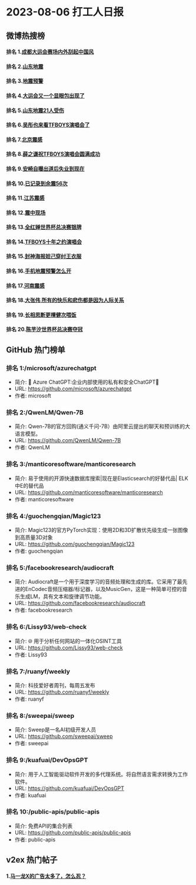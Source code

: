 # 2023-08-06 打工人日报


## 微博热搜榜

#### 排名 1.[成都大运会赛场内外刮起中国风](https://s.weibo.com/weibo?q=成都大运会赛场内外刮起中国风)
#### 排名 2.[山东地震](https://s.weibo.com/weibo?q=山东地震)
#### 排名 3.[地震预警](https://s.weibo.com/weibo?q=地震预警)
#### 排名 4.[大运会又一个显眼包出现了](https://s.weibo.com/weibo?q=大运会又一个显眼包出现了)
#### 排名 5.[山东地震21人受伤](https://s.weibo.com/weibo?q=山东地震21人受伤)
#### 排名 6.[吴彤也来看TFBOYS演唱会了](https://s.weibo.com/weibo?q=吴彤也来看TFBOYS演唱会了)
#### 排名 7.[北京震感](https://s.weibo.com/weibo?q=北京震感)
#### 排名 8.[薛之谦祝TFBOYS演唱会圆满成功](https://s.weibo.com/weibo?q=薛之谦祝TFBOYS演唱会圆满成功)
#### 排名 9.[安崎自曝出道后失业到现在](https://s.weibo.com/weibo?q=安崎自曝出道后失业到现在)
#### 排名 10.[已记录到余震56次](https://s.weibo.com/weibo?q=已记录到余震56次)
#### 排名 11.[江苏震感](https://s.weibo.com/weibo?q=江苏震感)
#### 排名 12.[震中现场](https://s.weibo.com/weibo?q=震中现场)
#### 排名 13.[全红婵世界杯总决赛银牌](https://s.weibo.com/weibo?q=全红婵世界杯总决赛银牌)
#### 排名 14.[TFBOYS十年之约演唱会](https://s.weibo.com/weibo?q=TFBOYS十年之约演唱会)
#### 排名 15.[封神海报妲己穿纣王衣服](https://s.weibo.com/weibo?q=封神海报妲己穿纣王衣服)
#### 排名 16.[手机地震预警怎么开](https://s.weibo.com/weibo?q=手机地震预警怎么开)
#### 排名 17.[河南震感](https://s.weibo.com/weibo?q=河南震感)
#### 排名 18.[大张伟 所有的快乐和悲伤都是因为人际关系](https://s.weibo.com/weibo?q=大张伟所有的快乐和悲伤都是因为人际关系)
#### 排名 19.[长相思断更檀健次喂饭](https://s.weibo.com/weibo?q=长相思断更檀健次喂饭)
#### 排名 20.[陈芋汐世界杯总决赛夺冠](https://s.weibo.com/weibo?q=陈芋汐世界杯总决赛夺冠)
## GitHub 热门榜单

### 排名 1:/microsoft/azurechatgpt
- 简介: 🤖 Azure ChatGPT:企业内部使用的私有和安全ChatGPT💼
- URL: https://github.com/microsoft/azurechatgpt
- 作者: microsoft 

### 排名 2:/QwenLM/Qwen-7B
- 简介: Qwen-7B的官方回购(通义千问-7B）由阿里云提出的聊天和预训练的大语言模型。
- URL: https://github.com/QwenLM/Qwen-7B
- 作者: QwenLM 

### 排名 3:/manticoresoftware/manticoresearch
- 简介: 易于使用的开源快速数据库搜索|现在是Elasticsearch的好替代品| ELK中E的替代品
- URL: https://github.com/manticoresoftware/manticoresearch
- 作者: manticoresoftware 

### 排名 4:/guochengqian/Magic123
- 简介: Magic123的官方PyTorch实现：使用2D和3D扩散优先级生成一张图像到高质量3D对象
- URL: https://github.com/guochengqian/Magic123
- 作者: guochengqian 

### 排名 5:/facebookresearch/audiocraft
- 简介: Audiocraft是一个用于深度学习的音频处理和生成的库。它采用了最先进的EnCodec音频压缩器/标记器，以及MusicGen，这是一种简单可控的音乐生成LM，具有文本和旋律调节功能。
- URL: https://github.com/facebookresearch/audiocraft
- 作者: facebookresearch 

### 排名 6:/Lissy93/web-check
- 简介: 🌐 用于分析任何网站的一体化OSINT工具
- URL: https://github.com/Lissy93/web-check
- 作者: Lissy93 

### 排名 7:/ruanyf/weekly
- 简介: 科技爱好者周刊，每周五发布
- URL: https://github.com/ruanyf/weekly
- 作者: ruanyf 

### 排名 8:/sweepai/sweep
- 简介: Sweep是一名AI初级开发人员
- URL: https://github.com/sweepai/sweep
- 作者: sweepai 

### 排名 9:/kuafuai/DevOpsGPT
- 简介: 用于人工智能驱动软件开发的多代理系统。将自然语言需求转换为工作软件。
- URL: https://github.com/kuafuai/DevOpsGPT
- 作者: kuafuai 

### 排名 10:/public-apis/public-apis
- 简介: 免费API的集合列表
- URL: https://github.com/public-apis/public-apis
- 作者: public-apis 

## v2ex 热门帖子

#### 1.[马一龙X的广告太多了，怎么忍？](https://www.v2ex.com/t/962736#reply0)


